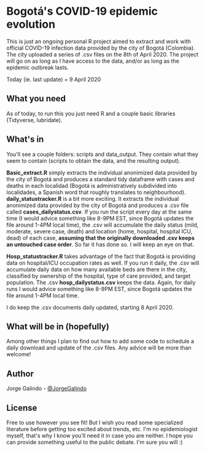 # Bogotá's COVID-19 epidemic evolution

This is just an ongoing personal R project aimed to extract and work with official COVID-19 infection data provided by the city of Bogotá (Colombia). The city uploaded a series of .csv files on the 8th of April 2020. The project will go on as long as I have access to the data, and/or as long as the epidemic outbreak lasts.

Today (ie. last update) = 9 April 2020

## What you need

As of today, to run this you just need R and a couple basic libraries (Tidyverse, lubridate).

## What's in

You'll see a couple folders: scripts and data_output. They contain what they seem to contain (scripts to obtain the data, and the resulting output).

**Basic_extract.R** simply extracts the individual anonimized data provided by the city of Bogotá and produces a standard tidy dataframe with cases and deaths in each localidad (Bogotá is administratively subdivided into localidades, a Spanish word that roughly translates to neighbourhood).
**daily_statustracker.R** is a bit more exciting. It extracts the individual anonimized data provided by the city of Bogotá and produces a .csv file called **cases_dailystatus.csv**. If you run the script every day at the same time (I would advice something like 8-9PM EST, since Bogotá updates the file around 1-4PM local time), the .csv will accumulate the daily status (mild, moderate, severe case, death) and location (home, hospital, hospital ICU, dead) of each case, **assuming that the originally downloaded .csv keeps an untouched case order**. So far it has done so. I will keep an eye on that.


**Hosp_statustracker.R** takes advantage of the fact that Bogotá is providing data on hospital/ICU occupation rates as well. If you run it daily, the .csv will accumulate daily data on how many available beds are there in the city, classified by ownership of the hospital, type of care provided, and target population. The .csv **hosp_dailystatus.csv** keeps the data. Again, for daily runs I would advice something like 8-9PM EST, since Bogotá updates the file around 1-4PM local time.

I do keep the .csv documents daily updated, starting 8 April 2020.


## What will be in (hopefully)


Among other things I plan to find out how to add some code to schedule a daily download and update of the .csv files. Any advice will be more than welcome!


## Author

Jorge Galindo - [@JorgeGalindo](https://twitter.com/jorgegalindo)


## License

Free to use however you see fit! But I wish you read some specialized literature before getting too excited about trends, etc. I'm no epidemiologist myself, that's why I know you'll need it in case you are neither. I hope you can provide something useful to the public debate. I'm sure you will :)